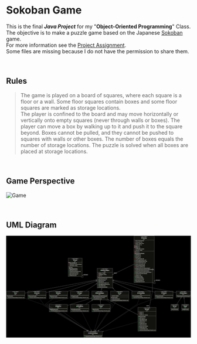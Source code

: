# Sokoban Game

This is the final  ___Java Project___ for my "**Object-Oriented Programming**" Class. <br>
The objective is to make a puzzle game based on the Japanese [Sokoban](https://en.wikipedia.org/wiki/Sokoban) game. <br>
For more information see the [Project Assignment](https://github.com/henrique-efonseca/College-Projects/blob/master/Sokoban/Sokoban_Assigment.pdf). <br>
Some files are missing because I do not have the permission to share them. <br>

<br>

## Rules

 >The game is played on a board of squares, where each square is a floor or a wall. Some floor squares contain boxes and some floor squares are marked as storage locations. <br>
 The player is confined to the board and may move horizontally or vertically onto empty squares (never through walls or boxes). The player can move a box by walking up to it and push it to the square beyond. Boxes cannot be pulled, and they cannot be pushed to squares with walls or other boxes. The number of boxes equals the number of storage locations. The puzzle is solved when all boxes are placed at storage locations.

 <br>

## Game Perspective
![Game](https://github.com/henrique-efonseca/College-Projects/blob/master/Sokoban/Sokoban.gif)


<br>

## UML Diagram
![20x20 grid](https://github.com/henrique-efonseca/College-Projects/blob/master/Sokoban/UML.png)
